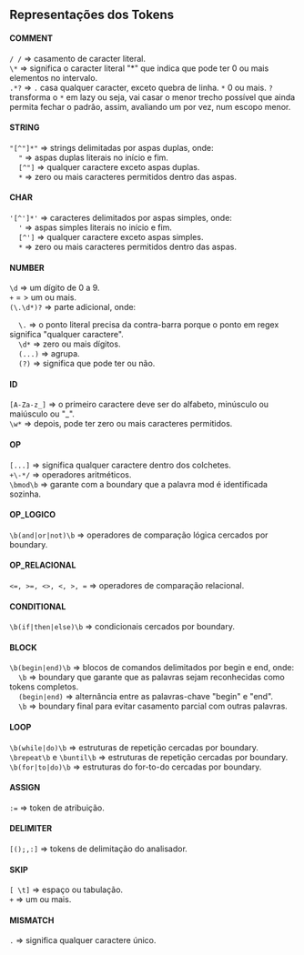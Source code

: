 ## Representações dos Tokens

#### COMMENT
`/ /` => casamento de caracter literal.<br>
`\*` => significa o caracter literal "*" que indica que pode ter 0 ou mais elementos no intervalo.<br>
`.*?` => `.` casa qualquer caracter, exceto quebra de linha. `*` 0 ou mais. `?` transforma o `*` em lazy ou seja, vai casar o menor trecho possível que ainda permita fechar o padrão, assim, avaliando um por vez, num escopo menor.<br>

#### STRING
`"[^"]*"` => strings delimitadas por aspas duplas, onde:<br>
&nbsp;&nbsp;&nbsp;&nbsp;`"` => aspas duplas literais no início e fim.<br>
&nbsp;&nbsp;&nbsp;&nbsp;`[^"]` => qualquer caractere exceto aspas duplas.<br>
&nbsp;&nbsp;&nbsp;&nbsp;`*` => zero ou mais caracteres permitidos dentro das aspas.<br>

#### CHAR
`'[^']*'` => caracteres delimitados por aspas simples, onde:<br>
&nbsp;&nbsp;&nbsp;&nbsp;`'` => aspas simples literais no início e fim.<br>
&nbsp;&nbsp;&nbsp;&nbsp;`[^']` => qualquer caractere exceto aspas simples.<br>
&nbsp;&nbsp;&nbsp;&nbsp;`*` => zero ou mais caracteres permitidos dentro das aspas.<br>

#### NUMBER
`\d` => um dígito de 0 a 9.<br>
`+` = > um ou mais.<br>
`(\.\d*)?` => parte adicional, onde:

&nbsp;&nbsp;&nbsp;&nbsp;`\.` => o ponto literal precisa da contra-barra porque o ponto em regex significa "qualquer caractere".<br>
&nbsp;&nbsp;&nbsp;&nbsp;`\d*` => zero ou mais dígitos.<br>
&nbsp;&nbsp;&nbsp;&nbsp;`(...)` => agrupa.<br>
&nbsp;&nbsp;&nbsp;&nbsp;`(?)` => significa que pode ter ou não.<br>

#### ID
`[A-Za-z_]` => o primeiro caractere deve ser do alfabeto, minúsculo ou maiúsculo ou "_".<br>
`\w*` => depois, pode ter zero ou mais caracteres permitidos.<br>

#### OP
`[...]` => significa qualquer caractere dentro dos colchetes.<br>
`+\-*/` => operadores aritméticos.<br>
`\bmod\b` => garante com a boundary que a palavra mod é identificada sozinha.<br>

#### OP_LOGICO
`\b(and|or|not)\b` => operadores de comparação lógica cercados por boundary.

#### OP_RELACIONAL
`<=, >=, <>, <, >, =` => operadores de comparação relacional.

#### CONDITIONAL
`\b(if|then|else)\b` => condicionais cercados por boundary.

#### BLOCK
`\b(begin|end)\b` => blocos de comandos delimitados por begin e end, onde:<br>
&nbsp;&nbsp;&nbsp;&nbsp;`\b` => boundary que garante que as palavras sejam reconhecidas como tokens completos.<br>
&nbsp;&nbsp;&nbsp;&nbsp;`(begin|end)` => alternância entre as palavras-chave "begin" e "end".<br>
&nbsp;&nbsp;&nbsp;&nbsp;`\b` => boundary final para evitar casamento parcial com outras palavras.<br>

#### LOOP
`\b(while|do)\b` => estruturas de repetição cercadas por boundary.
`\brepeat\b` e `\buntil\b` => estruturas de repetição cercadas por boundary.
`\b(for|to|do)\b` => estruturas do for-to-do cercadas por boundary.

#### ASSIGN
`:=` => token de atribuição.

#### DELIMITER
`[();,:]` => tokens de delimitação do analisador.

#### SKIP
`[ \t]` => espaço ou tabulação.<br>
`+` => um ou mais.<br>

#### MISMATCH
`.` => significa qualquer caractere único.<br>